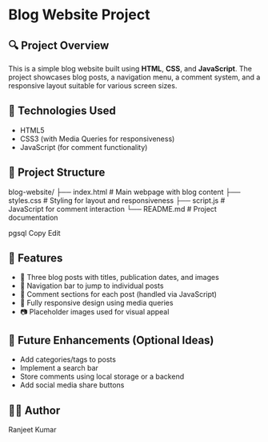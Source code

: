 # Blog Website Project

## 🔍 Project Overview
This is a simple blog website built using **HTML**, **CSS**, and **JavaScript**. The project showcases blog posts, a navigation menu, a comment system, and a responsive layout suitable for various screen sizes.

## 🧰 Technologies Used
- HTML5
- CSS3 (with Media Queries for responsiveness)
- JavaScript (for comment functionality)

## 📁 Project Structure
blog-website/
├── index.html # Main webpage with blog content
├── styles.css # Styling for layout and responsiveness
├── script.js # JavaScript for comment interaction
└── README.md # Project documentation

pgsql
Copy
Edit

## 📝 Features
- 📰 Three blog posts with titles, publication dates, and images
- 🧭 Navigation bar to jump to individual posts
- 💬 Comment sections for each post (handled via JavaScript)
- 📱 Fully responsive design using media queries
- 📷 Placeholder images used for visual appeal

## 📌 Future Enhancements (Optional Ideas)
- Add categories/tags to posts
- Implement a search bar
- Store comments using local storage or a backend
- Add social media share buttons

## 🧑‍💻 Author
Ranjeet Kumar
